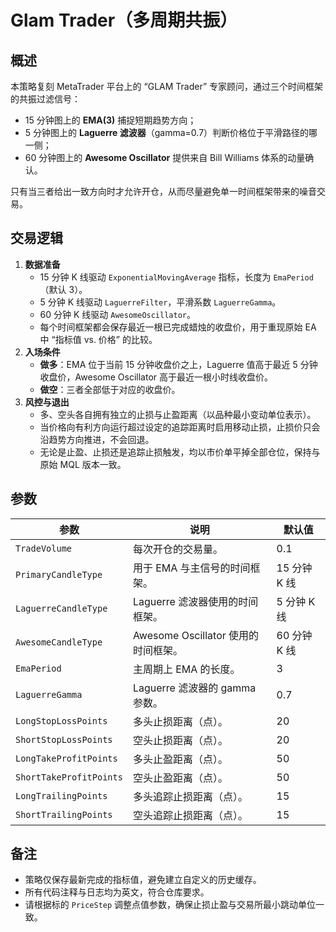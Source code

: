 # Glam Trader（多周期共振）

## 概述
本策略复刻 MetaTrader 平台上的 “GLAM Trader” 专家顾问，通过三个时间框架的共振过滤信号：

- 15 分钟图上的 **EMA(3)** 捕捉短期趋势方向；
- 5 分钟图上的 **Laguerre 滤波器**（gamma=0.7）判断价格位于平滑路径的哪一侧；
- 60 分钟图上的 **Awesome Oscillator** 提供来自 Bill Williams 体系的动量确认。

只有当三者给出一致方向时才允许开仓，从而尽量避免单一时间框架带来的噪音交易。

## 交易逻辑
1. **数据准备**
   - 15 分钟 K 线驱动 `ExponentialMovingAverage` 指标，长度为 `EmaPeriod`（默认 3）。
   - 5 分钟 K 线驱动 `LaguerreFilter`，平滑系数 `LaguerreGamma`。
   - 60 分钟 K 线驱动 `AwesomeOscillator`。
   - 每个时间框架都会保存最近一根已完成蜡烛的收盘价，用于重现原始 EA 中 “指标值 vs. 价格” 的比较。
2. **入场条件**
   - **做多**：EMA 位于当前 15 分钟收盘价之上，Laguerre 值高于最近 5 分钟收盘价，Awesome Oscillator 高于最近一根小时线收盘价。
   - **做空**：三者全部低于对应的收盘价。
3. **风控与退出**
   - 多、空头各自拥有独立的止损与止盈距离（以品种最小变动单位表示）。
   - 当价格向有利方向运行超过设定的追踪距离时启用移动止损，止损价只会沿趋势方向推进，不会回退。
   - 无论是止盈、止损还是追踪止损触发，均以市价单平掉全部仓位，保持与原始 MQL 版本一致。

## 参数
| 参数 | 说明 | 默认值 |
| --- | --- | --- |
| `TradeVolume` | 每次开仓的交易量。 | 0.1 |
| `PrimaryCandleType` | 用于 EMA 与主信号的时间框架。 | 15 分钟 K 线 |
| `LaguerreCandleType` | Laguerre 滤波器使用的时间框架。 | 5 分钟 K 线 |
| `AwesomeCandleType` | Awesome Oscillator 使用的时间框架。 | 60 分钟 K 线 |
| `EmaPeriod` | 主周期上 EMA 的长度。 | 3 |
| `LaguerreGamma` | Laguerre 滤波器的 gamma 参数。 | 0.7 |
| `LongStopLossPoints` | 多头止损距离（点）。 | 20 |
| `ShortStopLossPoints` | 空头止损距离（点）。 | 20 |
| `LongTakeProfitPoints` | 多头止盈距离（点）。 | 50 |
| `ShortTakeProfitPoints` | 空头止盈距离（点）。 | 50 |
| `LongTrailingPoints` | 多头追踪止损距离（点）。 | 15 |
| `ShortTrailingPoints` | 空头追踪止损距离（点）。 | 15 |

## 备注
- 策略仅保存最新完成的指标值，避免建立自定义的历史缓存。
- 所有代码注释与日志均为英文，符合仓库要求。
- 请根据标的 `PriceStep` 调整点值参数，确保止损止盈与交易所最小跳动单位一致。
